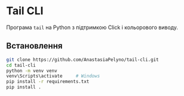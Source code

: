 #  Tail CLI

Програма `tail` на Python з підтримкою Click і кольорового виводу.

## Встановлення

```bash
git clone https://github.com/AnastasiaPelyno/tail-cli.git
cd tail-cli
python -m venv venv
venv\Scripts\activate     # Windows
pip install -r requirements.txt
pip install .
